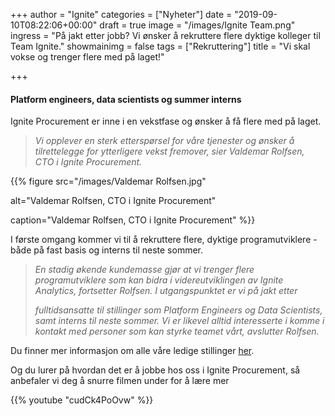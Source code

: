 +++
author = "Ignite"
categories = ["Nyheter"]
date = "2019-09-10T08:22:06+00:00"
draft = true
image = "/images/Ignite Team.png"
ingress = "På jakt etter jobb? Vi ønsker å rekruttere flere dyktige kolleger til Team Ignite."
showmainimg = false
tags = ["Rekruttering"]
title = "Vi skal vokse og trenger flere med på laget!"

+++
#### **Platform engineers, data scientists og summer interns**

Ignite Procurement er inne i en vekstfase og ønsker å få flere med på laget.

> _Vi opplever en sterk etterspørsel for våre tjenester og ønsker å tilrettelegge for ytterligere vekst fremover, sier Valdemar Rolfsen, CTO i Ignite Procurement._

{{% figure src="/images/Valdemar Rolfsen.jpg" 

alt="Valdemar Rolfsen, CTO i Ignite Procurement" 

caption="Valdemar Rolfsen, CTO i Ignite Procurement"
%}}

I første omgang kommer vi til å rekruttere flere, dyktige programutviklere - både på fast basis og interns til neste sommer.

> _En stadig økende kundemasse gjør at vi trenger flere programutviklere som kan bidra i videreutviklingen av Ignite Analytics, fortsetter Rolfsen. I utgangspunktet er vi på jakt etter_
>
> _fulltidsansatte til stillinger som Platform Engineers og Data Scientists, samt interns til neste sommer. Vi er likevel alltid interesserte i komme i kontakt med personer som kan styrke teamet vårt, avslutter Rolfsen._

Du finner mer informasjon om alle våre ledige stillinger [her](https://www.poption.com/companies/ignite/postings "Våre stillinger").

Og du lurer på hvordan det er å jobbe hos oss i Ignite Procurement, så anbefaler vi deg å snurre filmen under for å lære mer

{{% youtube "cudCk4PoOvw" %}}